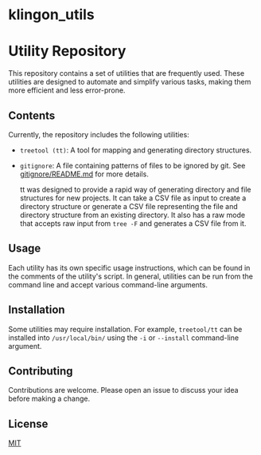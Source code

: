 # klingon_utils
# Utility Repository

This repository contains a set of utilities that are frequently used. These utilities are designed to automate and simplify various tasks, making them more efficient and less error-prone.

## Contents

Currently, the repository includes the following utilities:

- `treetool (tt)`: A tool for mapping and generating directory structures. 
- `gitignore`: A file containing patterns of files to be ignored by git. See [gitignore/README.md](gitignore/README.md) for more details.

    tt was designed to provide a rapid way of generating directory and file
    structures for new projects. It can take a CSV file as input to create a
    directory structure or generate a CSV file representing the file and
    directory structure from an existing directory. It also has a raw
    mode that accepts raw input from `tree -F` and generates a CSV file from it.

## Usage

Each utility has its own specific usage instructions, which can be found in the comments of the utility's script. In general, utilities can be run from the command line and accept various command-line arguments.

## Installation

Some utilities may require installation. For example, `treetool/tt` can be installed into `/usr/local/bin/` using the `-i` or `--install` command-line argument.

## Contributing

Contributions are welcome. Please open an issue to discuss your idea before making a change.

## License

[MIT](https://choosealicense.com/licenses/mit/)

